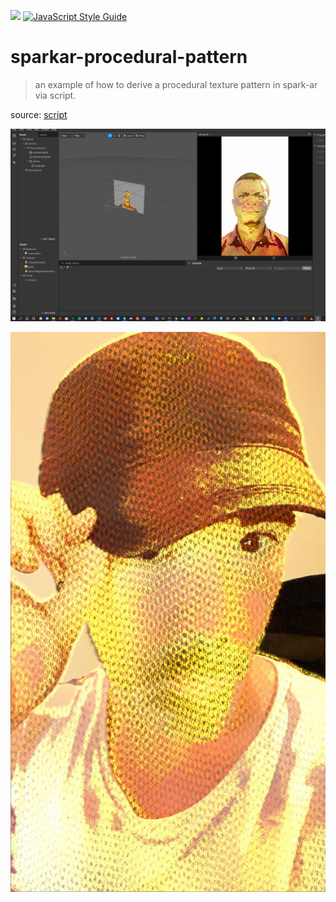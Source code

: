 ![](https://img.shields.io/badge/sdk-v85-green) [![JavaScript Style Guide](https://img.shields.io/badge/code_style-standard-brightgreen.svg)](https://standardjs.com)

# sparkar-procedural-pattern
> an example of how to derive a procedural texture pattern in spark-ar via script.

source: [script](./scripts/script.js)

![preview-1](./preview-1.jpg)

![preview-2](./preview-2.jpeg)